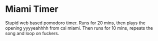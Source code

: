 Miami Timer
==========

Stupid web based pomodoro timer.  Runs for 20 mins, then plays the
opening yyyyeahhhh from csi miami.  Then runs for 10 mins, repeats the
song and loop on fuckers.
